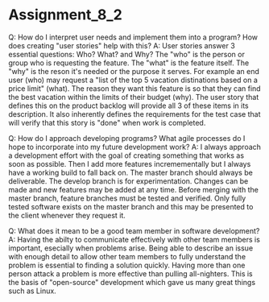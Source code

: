 # Assignment_8_2

Q: How do I interpret user needs and implement them into a program? How does creating "user stories" help with this?
A: User stories answer 3 essential questions: Who? What? and Why? The "who" is the person or group who is requesting the feature. The "what" is the feature itself. The "why" is the reson it's needed or the purpose it serves. For example an end user (who) may request a "list of the top 5 vacation distinations based on a price limit" (what). The reason they want this feature is so that they can find the best vacation within the limits of their budget (why). The user story that defines this on the product backlog will provide all 3 of these items in its description. It also inherently defines the requirements for the test case that will verify that this story is "done" when work is completed. 

Q: How do I approach developing programs? What agile processes do I hope to incorporate into my future development work?
A: I always approach a development effort with the goal of creating something that works as soon as possible. Then I add more features incremementally but I always have a working build to fall back on. The master branch should always be deliverable. The develop branch is for experimentation. Changes can be made and new features may be added at any time. Before merging with the master branch, feature branches must be tested and verified. Only fully tested software exists on the master branch and this may be presented to the client whenever they request it. 

Q: What does it mean to be a good team member in software development?
A: Having the abilty to communicate effectively with other team members is important, esecially when problems arise. Being able to describe an issue with enough detail to allow other team members to fully understand the problem is essential to finding a solution quickly. Having more than one person attack a problem is more effective than pulling all-nighters. This is the basis of "open-source" development which gave us many great things such as Linux.  
